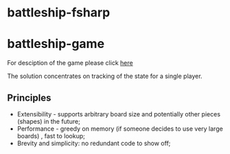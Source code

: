 # battleship-fsharp

# battleship-game
For desciption of the game please click [here](https://en.wikipedia.org/wiki/Battleship_(game))

The solution concentrates on tracking of the state for a single player.

## Principles
- Extensibility - supports arbitrary board size and potentially other pieces (shapes) in the future;
- Performance - greedy on memory (if someone decides to use very large boards) , fast to lookup;
- Brevity and simplicity: no redundant code to show off;
